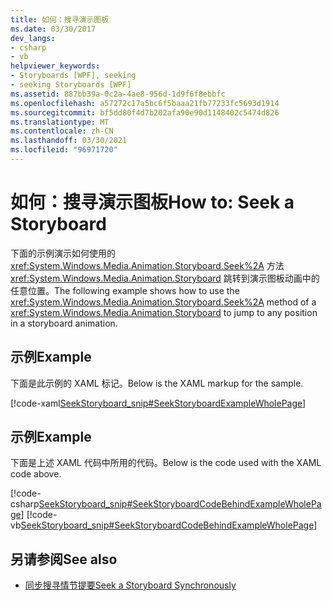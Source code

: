 ```yaml
---
title: 如何：搜寻演示图板
ms.date: 03/30/2017
dev_langs:
- csharp
- vb
helpviewer_keywords:
- Storyboards [WPF], seeking
- seeking Storyboards [WPF]
ms.assetid: 887bb39a-0c2a-4ae8-956d-1d9f6f8ebbfc
ms.openlocfilehash: a57272c17a5bc6f5baaa21fb77233fc5693d1914
ms.sourcegitcommit: bf5dd80f4d7b202afa90e90d1148402c5474d826
ms.translationtype: MT
ms.contentlocale: zh-CN
ms.lasthandoff: 03/30/2021
ms.locfileid: "96971720"
---
```

# <a name="how-to-seek-a-storyboard"></a><span data-ttu-id="96ae2-102">如何：搜寻演示图板</span><span class="sxs-lookup"><span data-stu-id="96ae2-102">How to: Seek a Storyboard</span></span>
<span data-ttu-id="96ae2-103">下面的示例演示如何使用的 <xref:System.Windows.Media.Animation.Storyboard.Seek%2A> 方法 <xref:System.Windows.Media.Animation.Storyboard> 跳转到演示图板动画中的任意位置。</span><span class="sxs-lookup"><span data-stu-id="96ae2-103">The following example shows how to use the <xref:System.Windows.Media.Animation.Storyboard.Seek%2A> method of a <xref:System.Windows.Media.Animation.Storyboard> to jump to any position in a storyboard animation.</span></span>  
  
## <a name="example"></a><span data-ttu-id="96ae2-104">示例</span><span class="sxs-lookup"><span data-stu-id="96ae2-104">Example</span></span>  
 <span data-ttu-id="96ae2-105">下面是此示例的 XAML 标记。</span><span class="sxs-lookup"><span data-stu-id="96ae2-105">Below is the XAML markup for the sample.</span></span>  
  
 [!code-xaml[SeekStoryboard_snip#SeekStoryboardExampleWholePage](~/samples/snippets/csharp/VS_Snippets_Wpf/SeekStoryboard_snip/CSharp/SeekStoryboardExample.xaml#seekstoryboardexamplewholepage)]  
  
## <a name="example"></a><span data-ttu-id="96ae2-106">示例</span><span class="sxs-lookup"><span data-stu-id="96ae2-106">Example</span></span>  
 <span data-ttu-id="96ae2-107">下面是上述 XAML 代码中所用的代码。</span><span class="sxs-lookup"><span data-stu-id="96ae2-107">Below is the code used with the XAML code above.</span></span>  
  
 [!code-csharp[SeekStoryboard_snip#SeekStoryboardCodeBehindExampleWholePage](~/samples/snippets/csharp/VS_Snippets_Wpf/SeekStoryboard_snip/CSharp/SeekStoryboardExample.xaml.cs#seekstoryboardcodebehindexamplewholepage)]
 [!code-vb[SeekStoryboard_snip#SeekStoryboardCodeBehindExampleWholePage](~/samples/snippets/visualbasic/VS_Snippets_Wpf/SeekStoryboard_snip/VisualBasic/SeekStoryboardExample.xaml.vb#seekstoryboardcodebehindexamplewholepage)]  
  
## <a name="see-also"></a><span data-ttu-id="96ae2-108">另请参阅</span><span class="sxs-lookup"><span data-stu-id="96ae2-108">See also</span></span>

- [<span data-ttu-id="96ae2-109">同步搜寻情节提要</span><span class="sxs-lookup"><span data-stu-id="96ae2-109">Seek a Storyboard Synchronously</span></span>](how-to-seek-a-storyboard-synchronously.md)
